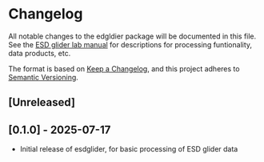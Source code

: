 # Changelog

All notable changes to the edgldier package will be documented in this file. See the [ESD glider lab manual](https://swfsc.github.io/glider-lab-manual/content/glider-data.html) for descriptions for processing funtionality, data products, etc.

The format is based on [Keep a Changelog](https://keepachangelog.com/en/1.0.0/),
and this project adheres to [Semantic Versioning](https://semver.org/spec/v2.0.0.html).

## [Unreleased]

## [0.1.0] - 2025-07-17

- Initial release of esdglider, for basic processing of ESD glider data
